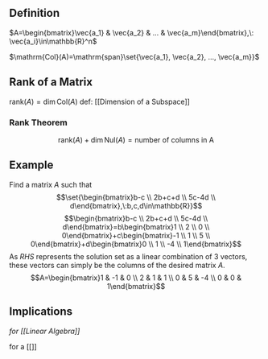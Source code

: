 ## Definition
$A=\begin{bmatrix}\vec{a_1} & \vec{a_2} & ... & \vec{a_m}\end{bmatrix},\: \vec{a_i}\in\mathbb{R}^n$

$\mathrm{Col}(A)=\mathrm{span}\set{\vec{a_1}, \vec{a_2}, ..., \vec{a_m}}$ 

## Rank of a Matrix
$\mathrm{rank}(A)=\dim\mathrm{Col}(A)$ 
def: [[Dimension of a Subspace]]

### Rank Theorem
$$\mathrm{rank}(A)+\dim{\mathrm{Nul}(A)}=\mathrm{number\:of\:columns\:in\:A}$$

## Example
Find a matrix $A$ such that $$\set{\begin{bmatrix}b-c \\ 2b+c+d \\ 5c-4d \\ d\end{bmatrix},\:b,c,d\in\mathbb{R}}$$
$$\begin{bmatrix}b-c \\ 2b+c+d \\ 5c-4d \\ d\end{bmatrix}=b\begin{bmatrix}1 \\ 2 \\ 0 \\ 0\end{bmatrix}+c\begin{bmatrix}-1 \\ 1 \\ 5 \\ 0\end{bmatrix}+d\begin{bmatrix}0 \\ 1 \\ -4 \\ 1\end{bmatrix}$$
As $RHS$ represents the solution set as a linear combination of 3 vectors, these vectors can simply be the columns of the desired matrix $A$.
$$A=\begin{bmatrix}1 & -1 & 0 \\ 2 & 1 & 1 \\ 0 & 5 & -4 \\ 0 & 0 & 1\end{bmatrix}$$

## Implications
*for [[Linear Algebra]]*

for a [[]]